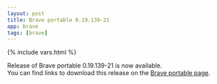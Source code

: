 ```yaml
---
layout: post
title: Brave portable 0.19.139-21
app: brave
tags: [brave]
---
```

{% include vars.html %}

Release of Brave portable 0.19.139-21 is now available.<br />
You can find links to download this release on the [Brave portable page](/app/brave-portable).